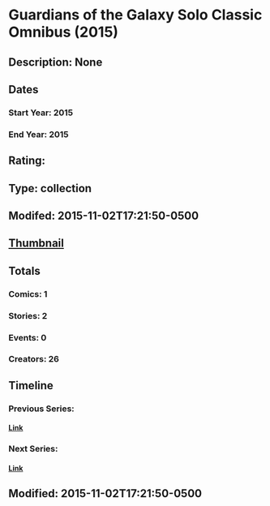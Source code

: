 # Guardians of the Galaxy Solo Classic Omnibus (2015)
## Description: None
## Dates
### Start Year: 2015
### End Year: 2015
## Rating: 
## Type: collection
## Modifed: 2015-11-02T17:21:50-0500
## [Thumbnail](http://i.annihil.us/u/prod/marvel/i/mg/b/40/image_not_available.jpg)
## Totals
### Comics: 1
### Stories: 2
### Events: 0
### Creators: 26
## Timeline
### Previous Series: 
#### [Link]()
### Next Series: 
#### [Link]()
## Modified: 2015-11-02T17:21:50-0500